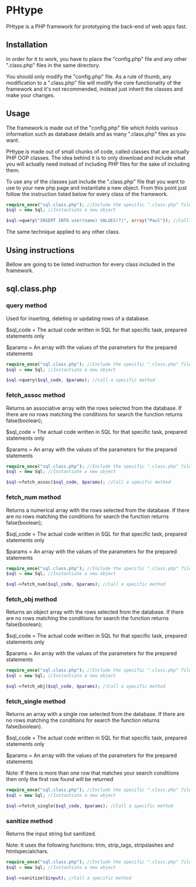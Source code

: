 # PHtype 

PHtype is a PHP framework for prototyping the back-end of web apps fast.

## Installation

In order for it to work, you have to place the "config.php" file and any other ".class.php" files in the same directory.

You should only modify the "config.php" file. As a rule of thumb, any modification to a ".class.php" file will modify the core functionality of the framework and it's not recommended, instead just inherit the classes and make your changes.


## Usage

The framework is made out of the "config.php" file which holds various information such as database details and as many ".class.php" files as you want.

PHtype is made out of small chunks of code, called classes that are actually PHP OOP classes. The idea behind it is to only download and include what you will actually need instead of including PHP files for the sake of including them.

To use any of the classes just include the ".class.php" file that you want to use to your new php page and instantiate a new object. From this point just follow the instruction listed below for every class of the framework.

```php
require_once("sql.class.php"); //Include the specific ".class.php" file
$sql = new Sql; //Instantiate a new object

$sql->query("INSERT INTO user(name) VALUES(?)", array("Paul")); //Call a specific method
```
The same technique applied to any other class.
## Using instructions
Bellow are going to be listed instruction for every class included in the framework. 

## sql.class.php
### query method
Used for inserting, deleting or updating rows of a database.

$sql_code = The actual code written in SQL for that specific task, prepared statements only

$params = An array with the values of the parameters for the prepared statements
```php
require_once("sql.class.php"); //Include the specific ".class.php" file
$sql = new Sql; //Instantiate a new object

$sql->query($sql_code, $params); //Call a specific method
```
### fetch_assoc method
Returns an associative array with the rows selected from the database.
 If there are no rows matching the conditions for search the function returns false(boolean);

$sql_code = The actual code written in SQL for that specific task, prepared statements only

$params = An array with the values of the parameters for the prepared statements
```php
require_once("sql.class.php"); //Include the specific ".class.php" file
$sql = new Sql; //Instantiate a new object

$sql->fetch_assoc($sql_code, $params); //Call a specific method
```

### fetch_num method
Returns a numerical array with the rows selected from the database. If there are no rows matching the conditions for search the function returns false(boolean);

$sql_code = The actual code written in SQL for that specific task, prepared statements only

$params = An array with the values of the parameters for the prepared statements
```php
require_once("sql.class.php"); //Include the specific ".class.php" file
$sql = new Sql; //Instantiate a new object

$sql->fetch_num($sql_code, $params); //Call a specific method
```

### fetch_obj method
Returns an object array with the rows selected from the database. If there are no rows matching the conditions for search the function returns false(boolean);

$sql_code = The actual code written in SQL for that specific task, prepared statements only

$params = An array with the values of the parameters for the prepared statements
```php
require_once("sql.class.php"); //Include the specific ".class.php" file
$sql = new Sql; //Instantiate a new object

$sql->fetch_obj($sql_code, $params); //Call a specific method
```

### fetch_single method
Returns an array with a single row selected from the database. If there are no rows matching the conditions for search the function returns false(boolean).

$sql_code = The actual code written in SQL for that specific task, prepared statements only

$params = An array with the values of the parameters for the prepared statements

Note: If there is more than one row that matches your search conditions then only the first row found will be returned
```php
require_once("sql.class.php"); //Include the specific ".class.php" file
$sql = new Sql; //Instantiate a new object

$sql->fetch_single($sql_code, $params); //Call a specific method
```

### sanitize method
Returns the input string but sanitized.

Note: It uses the following functions: trim, strip_tags, stripslashes and htmlspecialchars.

```php
require_once("sql.class.php"); //Include the specific ".class.php" file
$sql = new Sql; //Instantiate a new object

$sql->sanitize($input); //Call a specific method
```
